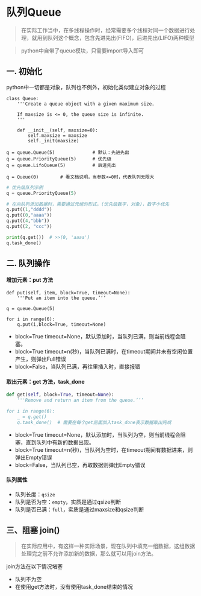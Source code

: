 # 队列Queue

>在实际工作当中，在多线程操作时，经常需要多个线程对同一个数据进行处理，就用到队列这个概念，包含先进先出(FIFO)，后进先出(LIFO)两种模型

>python中自带了queue模块，只需要import导入即可

## 一. 初始化
python中一切都是对象，队列也不例外，初始化类似建立对象的过程

```
class Queue:
    '''Create a queue object with a given maximum size.

    If maxsize is <= 0, the queue size is infinite.
    '''

    def __init__(self, maxsize=0):
        self.maxsize = maxsize
        self._init(maxsize)
        
q = queue.Queue(5)				# 默认：先进先出
q = queue.PriorityQueue(5)		# 优先级
q = queue.LifoQueue(5)			# 后进先出

q = Queue(0) 		# 看文档说明，当参数<=0时，代表队列无限大
```

```python
# 优先级队列示例
q = queue.PriorityQueue(5)

# 在向队列添加数据时，需要通过元组的形式。(优先级数字，对象)，数字小优先
q.put((1,"dddd"))
q.put((0,"aaaa"))
q.put((4,"bbb"))
q.put((2, "ccc"))

print(q.get())  # >>(0, 'aaaa')
q.task_done()
```

## 二. 队列操作

#### 增加元素：put 方法
```
def put(self, item, block=True, timeout=None):
    '''Put an item into the queue.’‘’
    
q = queue.Queue(5)

for i in range(6):
    q.put(i,block=True, timeout=None)
```

* block=True timeout=None，默认添加时，当队列已满，则当前线程会阻塞。
* block=True timeout=n(秒)，当队列已满时，在timeout期间并未有空闲位置产生，则弹出Full错误
* block=False，当队列已满，再往里插入时，直接报错

#### 取出元素：get 方法，task_done

```python
def get(self, block=True, timeout=None):
	'''Remove and return an item from the queue.‘’‘

for i in range(6):
    _ = q.get()
    q.task_done()  # 需要在每个get后面加入task_done表示数据取出完成
```

* block=True timeout=None，默认添加时，当队列为空，则当前线程会阻塞，直到队列中有新的数据出现。
* block=True timeout=n(秒)，当队列为空时，在timeout期间有数据进来，则弹出Empty错误
* block=False，当队列已空，再取数据则弹出Empty错误

#### 队列属性

* 队列长度：`qsize`
* 队列是否为空：`empty`，实质是通过qsize判断
* 队列是否已满：`full`，实质是通过maxsize和qsize判断 

## 三、阻塞 join()

>在实际应用中，有这样一种实际场景，现在队列中填充一组数据，这组数据处理完之前不允许添加新的数据，那么就可以用join方法。

join方法在以下情况堵塞

* 队列不为空
* 在使用get方法时，没有使用task_done结束的情况




